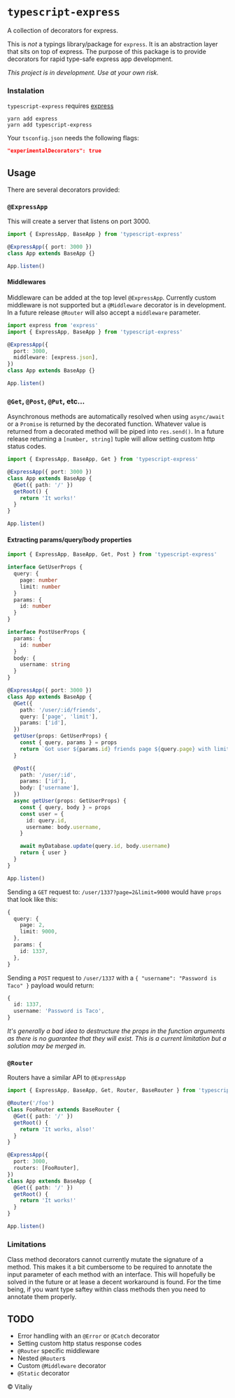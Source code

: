 # `typescript-express`

A collection of decorators for express.

This is _not_ a typings library/package for `express`. It is an abstraction layer that sits on top of express. The purpose of this package is to provide decorators for rapid type-safe express app development.

_This project is in development. Use at your own risk._

### Instalation

`typescript-express` requires [express](https://github.com/expressjs/express/)

```
yarn add express
yarn add typescript-express
```

Your `tsconfig.json` needs the following flags:

```json
"experimentalDecorators": true
```

## Usage

There are several decorators provided:

### `@ExpressApp`

This will create a server that listens on port 3000.

```typescript
import { ExpressApp, BaseApp } from 'typescript-express'

@ExpressApp({ port: 3000 })
class App extends BaseApp {}

App.listen()
```

#### Middlewares

Middleware can be added at the top level `@ExpressApp`. Currently custom middleware is not supported but a `@Middleware` decorator is in development. In a future release `@Router` will also accept a `middleware` parameter.

```typescript
import express from 'express'
import { ExpressApp, BaseApp } from 'typescript-express'

@ExpressApp({
  port: 3000,
  middleware: [express.json],
})
class App extends BaseApp {}

App.listen()
```

### `@Get`, `@Post`, `@Put`, etc...

Asynchronous methods are automatically resolved when using `async/await` or a `Promise` is returned by the decorated function. Whatever value is returned from a decorated method will be piped into `res.send()`. In a future release returning a `[number, string]` tuple will allow setting custom http status codes.

```typescript
import { ExpressApp, BaseApp, Get } from 'typescript-express'

@ExpressApp({ port: 3000 })
class App extends BaseApp {
  @Get({ path: '/' })
  getRoot() {
    return 'It works!'
  }
}

App.listen()
```

#### Extracting params/query/body properties

```typescript
import { ExpressApp, BaseApp, Get, Post } from 'typescript-express'

interface GetUserProps {
  query: {
    page: number
    limit: number
  }
  params: {
    id: number
  }
}

interface PostUserProps {
  params: {
    id: number
  }
  body: {
    username: string
  }
}

@ExpressApp({ port: 3000 })
class App extends BaseApp {
  @Get({
    path: '/user/:id/friends',
    query: ['page', 'limit'],
    params: ['id'],
  })
  getUser(props: GetUserProps) {
    const { query, params } = props
    return `Got user ${params.id} friends page ${query.page} with limit of ${query.limit}`
  }

  @Post({
    path: '/user/:id',
    params: ['id'],
    body: ['username'],
  })
  async getUser(props: GetUserProps) {
    const { query, body } = props
    const user = {
      id: query.id,
      username: body.username,
    }

    await myDatabase.update(query.id, body.username)
    return { user }
  }
}

App.listen()
```

Sending a `GET` request to: `/user/1337?page=2&limit=9000` would have `props` that look like this:

```typescript
{
  query: {
    page: 2,
    limit: 9000,
  },
  params: {
    id: 1337,
  },
}
```

Sending a `POST` request to `/user/1337` with a `{ "username": "Password is Taco" }` payload would return:

```typescript
{
  id: 1337,
  username: 'Password is Taco',
}
```

_It's generally a bad idea to destructure the props in the function arguments as there is no guarantee that they will exist. This is a current limitation but a solution may be merged in._

### `@Router`

Routers have a similar API to `@ExpressApp`

```typescript
import { ExpressApp, BaseApp, Get, Router, BaseRouter } from 'typescript-express'

@Router('/foo')
class FooRouter extends BaseRouter {
  @Get({ path: '/' })
  getRoot() {
    return 'It works, also!'
  }
}

@ExpressApp({
  port: 3000,
  routers: [FooRouter],
})
class App extends BaseApp {
  @Get({ path: '/' })
  getRoot() {
    return 'It works!'
  }
}

App.listen()
```

### Limitations

Class method decorators cannot currently mutate the signature of a method. This makes it a bit cumbersome to be required to annotate the input parameter of each method with an interface. This will hopefully be solved in the future or at lease a decent workaround is found. For the time being, if you want type saftey within class methods then you need to annotate them properly.

## TODO

- Error handling with an `@Error` or `@Catch` decorator
- Setting custom http status response codes
- `@Router` specific middleware
- Nested `@Router`s
- Custom `@Middleware` decorator
- `@Static` decorator

©️ Vitaliy
